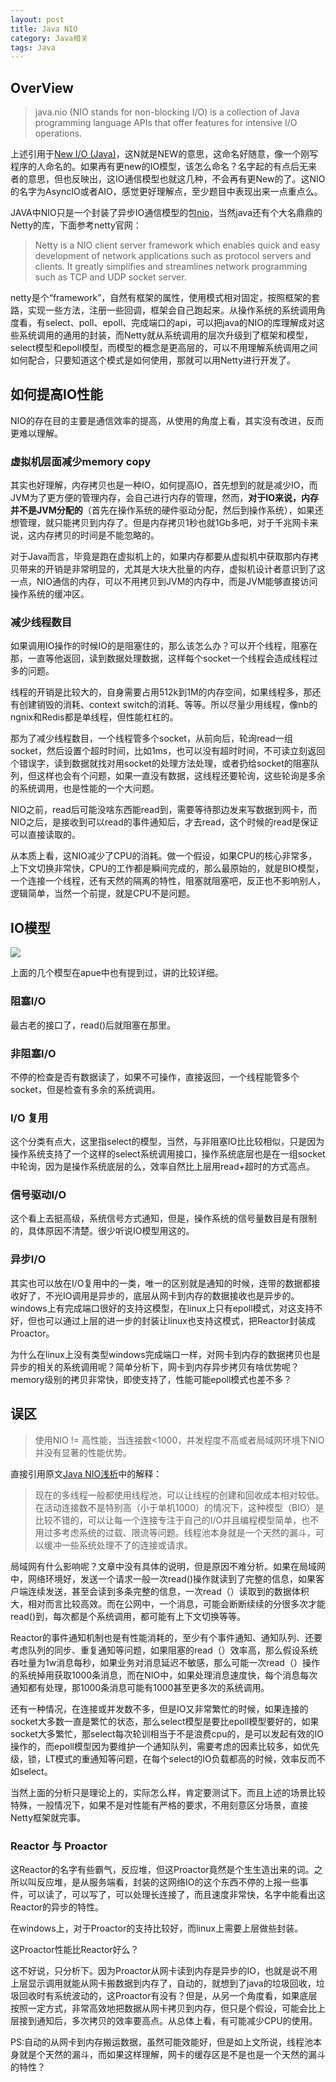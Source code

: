 ```yaml
---
layout: post
title: Java NIO
category: Java相关
tags: Java
---
```


## OverView ##

> java.nio (NIO stands for non-blocking I/O) is a collection of Java programming language APIs that offer features for intensive I/O operations.

上述引用于[New I/O (Java)](https://en.wikipedia.org/wiki/New_I/O_(Java))，这N就是NEW的意思，这命名好随意，像一个刚写程序的人命名的。如果再有更new的IO模型，该怎么命名？名字起的有点后无来者的意思，但也反映出，这IO通信模型也就这几种，不会再有更New的了。这NIO的名字为AsyncIO或者AIO，感觉更好理解点，至少题目中表现出来一点重点么。

JAVA中NIO只是一个封装了异步IO通信模型的包[nio](https://docs.oracle.com/javase/7/docs/api/java/nio/package-summary.html)，当然java还有个大名鼎鼎的Netty的库，下面参考netty官网：

> Netty is a NIO client server framework which enables quick and easy development of network applications such as protocol servers and clients. It greatly simplifies and streamlines network programming such as TCP and UDP socket server.

netty是个“framework”，自然有框架的属性，使用模式相对固定，按照框架的套路，实现一些方法，注册一些回调，框架会自己跑起来。从操作系统的系统调用角度看，有select、poll、epoll、完成端口的api，可以把java的NIO的库理解成对这些系统调用的通用的封装，而Netty就从系统调用的层次升级到了框架和模型，select模型和epoll模型，而模型的概念是更高层的，可以不用理解系统调用之间如何配合，只要知道这个模式是如何使用，那就可以用Netty进行开发了。

## 如何提高IO性能 ##

NIO的存在目的主要是通信效率的提高，从使用的角度上看，其实没有改进，反而更难以理解。

### 虚拟机层面减少memory copy ###

其实也好理解，内存拷贝也是一种IO，如何提高IO，首先想到的就是减少IO，而JVM为了更方便的管理内存，会自己进行内存的管理，然而，**对于IO来说，内存并不是JVM分配的**（首先在操作系统的硬件驱动分配，然后到操作系统），如果还想管理，就只能拷贝到内存了。但是内存拷贝1秒也就1Gb多吧，对于千兆网卡来说，这内存拷贝的时间是不能忽略的。

对于Java而言，毕竟是跑在虚拟机上的，如果内存都要从虚拟机中获取那内存拷贝带来的开销是非常明显的，尤其是大块大批量的内存，虚拟机设计者意识到了这一点，NIO通信的内存，可以不用拷贝到JVM的内存中，而是JVM能够直接访问操作系统的缓冲区。

### 减少线程数目 ###

如果调用IO操作的时候IO的是阻塞住的，那么该怎么办？可以开个线程，阻塞在那，一直等他返回，读到数据处理数据，这样每个socket一个线程会造成线程过多的问题。

线程的开销是比较大的，自身需要占用512k到1M的内存空间，如果线程多，那还有创建销毁的消耗、context switch的消耗、等等。所以尽量少用线程，像nb的ngnix和Redis都是单线程，但性能杠杠的。

那为了减少线程数目，一个线程管多个socket，从前向后，轮询read一组socket，然后设置个超时时间，比如1ms，也可以没有超时时间，不可读立刻返回个错误字，读到数据就找对用socket的处理方法处理，或者扔给socket的阻塞队列，但这样也会有个问题，如果一直没有数据，这线程还要轮询，这些轮询是多余的系统调用，也是性能的一个大问题。

NIO之前，read后可能没啥东西能read到，需要等待那边发来写数据到网卡，而NIO之后，是接收到可以read的事件通知后，才去read，这个时候的read是保证可以直接读取的。

从本质上看，这NIO减少了CPU的消耗。做一个假设，如果CPU的核心非常多，上下文切换非常快，CPU的工作都是瞬间完成的，那么最原始的，就是BIO模型，一个连接一个线程，还有天然的隔离的特性，阻塞就阻塞吧，反正也不影响别人，逻辑简单，当然一个前提，就是CPU不是问题。

## IO模型 ##

<img src="https://tech.meituan.com/img/nio/nio2.jpg" />

上面的几个模型在apue中也有提到过，讲的比较详细。
### 阻塞I/O ###
最古老的接口了，read()后就阻塞在那里。

### 非阻塞I/O ###
不停的检查是否有数据读了，如果不可操作，直接返回，一个线程能管多个socket，但是检查有多余的系统调用。

### I/O 复用 ###
这个分类有点大，这里指select的模型，当然，与非阻塞IO比比较相似，只是因为操作系统支持了一个这样的select系统调用接口，操作系统底层也是在一组socket中轮询，因为是操作系统底层的么，效率自然比上层用read+超时的方式高点。

### 信号驱动I/O ###
这个看上去挺高级，系统信号方式通知，但是，操作系统的信号量数目是有限制的，具体原因不清楚。很少听说IO模型用这的。

### 异步I/O ###
其实也可以放在I/O复用中的一类，唯一的区别就是通知的时候，连带的数据都接收好了，不光IO调用是异步的，底层从网卡到内存的数据接收也是异步的。windows上有完成端口很好的支持这模型，在linux上只有epoll模式，对这支持不好，但也可以通过上层的进一步的封装让linux也支持这模式，把Reactor封装成Proactor。

为什么在linux上没有类型windows完成端口一样，对网卡到内存的数据拷贝也是异步的相关的系统调用呢？简单分析下，网卡到内存异步拷贝有啥优势呢？memory级别的拷贝非常快，即使支持了，性能可能epoll模式也差不多？

## 误区 ##

> 使用NIO != 高性能，当连接数<1000，并发程度不高或者局域网环境下NIO并没有显著的性能优势。

直接引用原文[Java NIO浅析](https://tech.meituan.com/nio.html)中的解释：

> 现在的多线程一般都使用线程池，可以让线程的创建和回收成本相对较低。在活动连接数不是特别高（小于单机1000）的情况下，这种模型（BIO）是比较不错的，可以让每一个连接专注于自己的I/O并且编程模型简单，也不用过多考虑系统的过载、限流等问题。线程池本身就是一个天然的漏斗，可以缓冲一些系统处理不了的连接或请求。

局域网有什么影响呢？文章中没有具体的说明，但是原因不难分析。如果在局域网中，网络环境好，发送一个请求一般一次read()操作就读到了完整的信息，如果客户端连续发送，甚至会读到多条完整的信息，一次read（）读取到的数据体积大，相对而言比较高效。而在公网中，一个消息，可能会断断续续的分很多次才能read()到，每次都是个系统调用，都可能有上下文切换等等。

Reactor的事件通知机制也是有性能消耗的，至少有个事件通知、通知队列、还要考虑队列的同步、重复通知等问题，如果阻塞的read（）效率高，那么假设系统吞吐量为1w消息每秒，如果业务对消息延迟不敏感，那么可能一次read（）操作的系统掉用获取1000条消息，而在NIO中，如果处理消息速度快，每个消息每次通知都有处理，那1000条消息可能有1000甚至更多次的系统调用。

还有一种情况，在连接或并发数不多，但是IO又非常繁忙的时候，如果连接的socket大多数一直是繁忙的状态，那么select模型是要比epoll模型要好的，如果socket大多繁忙，那select每次轮训相当于不是浪费cpu的，是可以发起有效的IO操作的，而epoll模型因为要维护一个通知队列，需要考虑的因素比较多，如优先级，锁，LT模式的重通知等问题，在每个select的IO负载都高的时候，效率反而不如select。

当然上面的分析只是理论上的，实际怎么样，肯定要测试下。而且上述的场景比较特殊，一般情况下，如果不是对性能有严格的要求，不用刻意区分场景，直接Netty框架就完事。

### Reactor 与 Proactor ###

这Reactor的名字有些霸气，反应堆，但这Proactor竟然是个生生造出来的词。之所以叫反应堆，是从服务端看，封装的这网络IO的这个东西不停的上报一些事件，可以读了，可以写了，可以处理长连接了，而且速度非常快，名字中能看出这Reactor的异步的特性。

在windows上，对于Proactor的支持比较好，而linux上需要上层做些封装。

这Proactor性能比Reactor好么？

这不好说，只分析下。因为Proactor从网卡读到内存是异步的IO，也就是说不用上层显示调用就能从网卡搬数据到内存了，自动的，就想到了java的垃圾回收，垃圾回收时有系统波动的，这Proactor有没有？但是，从另一个角度看，如果底层按照一定方式，非常高效地把数据从网卡拷贝到内存，但只是个假设，可能会比上层接到通知后，多次拷贝的效率要高点。从总体上看，有可能减少CPU的使用。

PS:自动的从网卡到内存搬运数据，虽然可能效能好，但是如上文所说，线程池本身就是个天然的漏斗，而如果这样理解，网卡的缓存区是不是也是一个天然的漏斗的特性？
